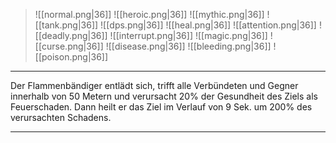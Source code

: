 > ![[normal.png|36]] ![[heroic.png|36]] ![[mythic.png|36]]
> ![[tank.png|36]] ![[dps.png|36]] ![[heal.png|36]]
> ![[attention.png|36]] ![[deadly.png|36]] ![[interrupt.png|36]]
> ![[magic.png|36]] ![[curse.png|36]] ![[disease.png|36]] ![[bleeding.png|36]] ![[poison.png|36]] 

***
Der Flammenbändiger entlädt sich, trifft alle Verbündeten und Gegner innerhalb von 50 Metern und verursacht 20% der Gesundheit des Ziels als Feuerschaden. Dann heilt er das Ziel im Verlauf von 9 Sek. um 200% des verursachten Schadens.


***